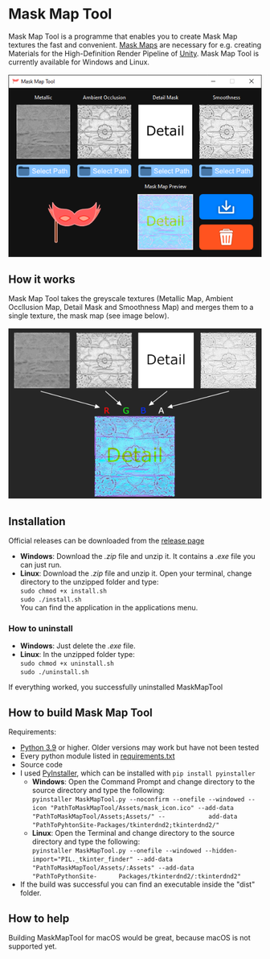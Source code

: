 # Mask Map Tool
Mask Map Tool is a programme that enables you to create Mask Map textures the fast and convenient. [Mask Maps](https://docs.unity3d.com/Packages/com.unity.render-pipelines.high-definition@7.1/manual/Mask-Map-and-Detail-Map.html) are necessary for e.g. creating Materials for the High-Definition Render Pipeline of [Unity](https://unity.com/de/srp/High-Definition-Render-Pipeline). Mask Map Tool is currently available for Windows and Linux.
<br>
<br>
![](images/mask_map_tool_preview.png)

## How it works
Mask Map Tool takes the greyscale textures (Metallic Map, Ambient Occllusion Map, Detail Mask and Smoothness Map) and merges them to a single texture, the mask map (see image below).
<br>
<br>
![](images/explanation.png)

## Installation
Official releases can be downloaded from the [release page](https://github.com/WorldOfPaul/MaskMapTool/releases) <br>
- **Windows**: Download the *.zip* file and unzip it. It contains a *.exe* file you can just run. <br>
- **Linux**: Download the *.zip* file and unzip it. Open your terminal, change directory to the unzipped folder and type: <br>
`sudo chmod +x install.sh` <br>
`sudo ./install.sh` <br>
You can find the application in the applications menu. <br>

### How to uninstall
- **Windows**: Just delete the *.exe* file. <br>
- **Linux**: In the unzipped folder type: <br>
`sudo chmod +x uninstall.sh` <br>
`sudo ./uninstall.sh` <br>

If everything worked, you successfully uninstalled MaskMapTool <br>

## How to build Mask Map Tool
Requirements:
- [Python 3.9](https://www.python.org/downloads/) or higher. Older versions may work but have not been tested <br>
- Every python module listed in [requirements.txt](https://github.com/WorldOfPaul/MaskMapTool/requirements.txt) <br>
- Source code <br>
- I used [PyInstaller](https://pyinstaller.org/en/stable/), which can be installed with `pip install pyinstaller`
  - **Windows**: Open the Command Prompt and change directory to the source directory and type the following: <br>
    `pyinstaller MaskMapTool.py --noconfirm --onefile --windowed --icon "PathToMaskMapTool/Assets/mask_icon.ico" --add-data "PathToMaskMapTool/Assets;Assets/" --            add-data "PathToPyhtonSite-Packages/tkinterdnd2;tkinterdnd2/"` <br>
  - **Linux**: Open the Terminal and change directory to the source directory and type the following: <br>
    `pyinstaller MaskMapTool.py --onefile --windowed --hidden-import="PIL._tkinter_finder" --add-data "PathToMaskMapTool/Assets/:Assets" --add-data "PathToPythonSite-      Packages/tkinterdnd2/:tkinterdnd2"` <br>
- If the build was successful you can find an executable inside the "dist" folder.

## How to help
Building MaskMapTool for macOS would be great, because macOS is not supported yet.

